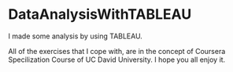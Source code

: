 # DataAnalysisWithTABLEAU

I made some analysis by using TABLEAU. 

All of the exercises that I cope with, are in the concept of Coursera Specilization Course of UC David University. 
I hope you all enjoy it. 

